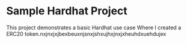 # Sample Hardhat Project

This project demonstrates a basic Hardhat use case Where I created a ERC20 token.nxjnxjxjbexbeuxnjsnxjshxujhxjnxjxheuhdxuehdujex



